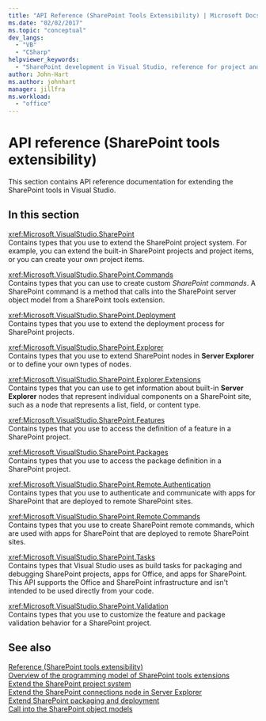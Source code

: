 ```yaml
---
title: "API Reference (SharePoint Tools Extensibility) | Microsoft Docs"
ms.date: "02/02/2017"
ms.topic: "conceptual"
dev_langs: 
  - "VB"
  - "CSharp"
helpviewer_keywords: 
  - "SharePoint development in Visual Studio, reference for project and tools extensibility"
author: John-Hart
ms.author: johnhart
manager: jillfra
ms.workload: 
  - "office"
---
```

# API reference (SharePoint tools extensibility)
  This section contains API reference documentation for extending the SharePoint tools in Visual Studio.  
  
## In this section
 <xref:Microsoft.VisualStudio.SharePoint>  
 Contains types that you use to extend the SharePoint project system. For example, you can extend the built-in SharePoint projects and project items, or you can create your own project items.  
  
 <xref:Microsoft.VisualStudio.SharePoint.Commands>  
 Contains types that you can use to create custom *SharePoint commands*. A SharePoint command is a method that calls into the SharePoint server object model from a SharePoint tools extension.  
  
 <xref:Microsoft.VisualStudio.SharePoint.Deployment>  
 Contains types that you use to extend the deployment process for SharePoint projects.  
  
 <xref:Microsoft.VisualStudio.SharePoint.Explorer>  
 Contains types that you use to extend SharePoint nodes in **Server Explorer** or to define your own types of nodes.  
  
 <xref:Microsoft.VisualStudio.SharePoint.Explorer.Extensions>  
 Contains types that you can use to get information about built-in **Server Explorer** nodes that represent individual components on a SharePoint site, such as a node that represents a list, field, or content type.  
  
 <xref:Microsoft.VisualStudio.SharePoint.Features>  
 Contains types that you use to access the definition of a feature in a SharePoint project.  
  
 <xref:Microsoft.VisualStudio.SharePoint.Packages>  
 Contains types that you use to access the package definition in a SharePoint project.  
  
 <xref:Microsoft.VisualStudio.SharePoint.Remote.Authentication>  
 Contains types that you use to authenticate and communicate with apps for SharePoint that are deployed to remote SharePoint sites.  
  
 <xref:Microsoft.VisualStudio.SharePoint.Remote.Commands>  
 Contains types that you use to create SharePoint remote commands, which are used with apps for SharePoint that are deployed to remote SharePoint sites.  
  
 <xref:Microsoft.VisualStudio.SharePoint.Tasks>  
 Contains types that Visual Studio uses as build tasks for packaging and debugging SharePoint projects, apps for Office, and apps for SharePoint. This API supports the Office and SharePoint infrastructure and isn't intended to be used directly from your code.  
  
 <xref:Microsoft.VisualStudio.SharePoint.Validation>  
 Contains types that you use to customize the feature and package validation behavior for a SharePoint project.  
  
## See also
 [Reference &#40;SharePoint tools extensibility&#41;](../sharepoint/reference-sharepoint-tools-extensibility.md)   
 [Overview of the programming model of SharePoint tools extensions](../sharepoint/overview-of-the-programming-model-of-sharepoint-tools-extensions.md)   
 [Extend the SharePoint project system](../sharepoint/extending-the-sharepoint-project-system.md)   
 [Extend the SharePoint connections node in Server Explorer](../sharepoint/extending-the-sharepoint-connections-node-in-server-explorer.md)   
 [Extend SharePoint packaging and deployment](../sharepoint/extending-sharepoint-packaging-and-deployment.md)   
 [Call into the SharePoint object models](../sharepoint/calling-into-the-sharepoint-object-models.md)  

